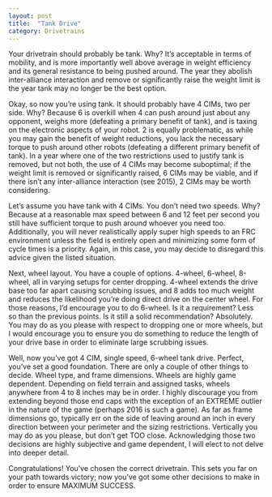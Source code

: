 ```yaml
---
layout: post
title:  "Tank Drive"
category: Drivetrains
---
```


Your drivetrain should probably be tank. Why? It’s acceptable in terms of mobility, and is more importantly well above average in weight efficiency and its general resistance to being pushed around. The year they abolish inter-alliance interaction and remove or significantly raise the weight limit is the year tank may no longer be the best option.

Okay, so now you’re using tank. It should probably have 4 CIMs, two per side. Why? Because 6 is overkill when 4 can push around just about any opponent, weighs more (defeating a primary benefit of tank), and is taxing on the electronic aspects of your robot. 2 is equally problematic, as while you may gain the benefit of weight reductions, you lack the necessary torque to push around other robots (defeating a different primary benefit of tank). In a year where one of the two restrictions used to justify tank is removed, but not both, the use of 4 CIMs may become suboptimal; if the weight limit is removed or significantly raised, 6 CIMs may be viable, and if there isn’t any inter-alliance interaction (see 2015), 2 CIMs may be worth considering.

Let’s assume you have tank with 4 CIMs. You don’t need two speeds. Why? Because at a reasonable max speed between 6 and 12 feet per second you still have sufficient torque to push around whoever you need too. Additionally, you will never realistically apply super high speeds to an FRC environment unless the field is entirely open and minimizing some form of cycle times is a priority. Again, in this case, you may decide to disregard this advice given the listed situation.

Next, wheel layout. You have a couple of options. 4-wheel, 6-wheel, 8-wheel, all in varying setups for center dropping. 4-wheel extends the drive base too far apart causing scrubbing issues, and 8 adds too much weight and reduces the likelihood you’re doing direct drive on the center wheel. For those reasons, I’d encourage you to do 6-wheel. Is it a requirement? Less so than the previous points. Is it still a solid recommendation? Absolutely. You may do as you please with respect to dropping one or more wheels, but I would encourage you to ensure you do something to reduce the length of your drive base in order to eliminate large scrubbing issues.

Well, now you’ve got 4 CIM, single speed, 6-wheel tank drive. Perfect, you’ve set a good foundation. There are only a couple of other things to decide. Wheel type, and frame dimensions. Wheels are highly game dependent. Depending on field terrain and assigned tasks, wheels anywhere from 4 to 8 inches may be in order. I highly discourage you from extending beyond those end caps with the exception of an EXTREME outlier in the nature of the game (perhaps 2016 is such a game). As far as frame dimensions go, typically err on the side of leaving around an inch in every direction between your perimeter and the sizing restrictions. Vertically you may do as you please, but don’t get TOO close. Acknowledging those two decisions are highly subjective and game dependent, I will elect to not delve into deeper detail.

Congratulations! You’ve chosen the correct drivetrain. This sets you far on your path towards victory; now you’ve got some other decisions to make in order to ensure MAXIMUM SUCCESS.

